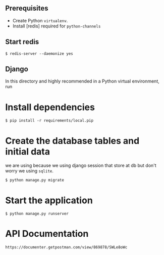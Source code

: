 ## Prerequisites
* Create Python `virtualenv`.
* Install [redis] required for `python-channels`

## Start redis

    $ redis-server --daemonize yes

## Django
In this directory and highly recommended in a Python virtual environment, run

# Install dependencies

    $ pip install -r requirements/local.pip

# Create the database tables and initial data
we are using because we using django session that store at db but don't worry we using `sqlite`.

    $ python manage.py migrate

# Start the application

    $ python manage.py runserver

# API Documentation

    https://documenter.getpostman.com/view/869878/SWLe8oWc